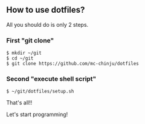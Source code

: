 ## How to use dotfiles?
All you should do is only 2 steps.
### First "git clone"
```
$ mkdir ~/git
$ cd ~/git
$ git clone https://github.com/mc-chinju/dotfiles
```

### Second "execute shell script"
```
$ ~/git/dotfiles/setup.sh
```

That's all!!

Let's start programming!
